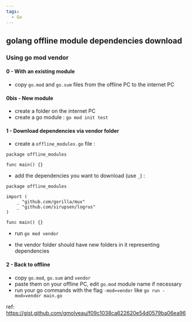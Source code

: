 ```yaml
---
tags:
  - Go
---
```


## golang offline module dependencies download

### Using go mod vendor

#### 0 - With an existing module

- copy `go.mod` and `go.sum` files from the offline PC to the internet PC

#### 0bis - New module

- create a folder on the internet PC
- create a go module : `go mod init test` 

#### 1 - Download dependencies via vendor folder

- create a `offline_modules.go` file :

```
package offline_modules

func main() {}
```

- add the dependencies you want to download (use `_`) :

```
package offline_modules

import (
	_ "github.com/gorilla/mux"
	_ "github.com/sirupsen/logrus"
)

func main() {}
```

- run `go mod vendor`

- the vendor folder should have new folders in it representing dependencies

#### 2 - Back to offline

- copy `go.mod`, `go.sum` and `vendor`
- paste them on your offline PC, edit `go.mod` module name if necessary
- run your go commands with the flag `-mod=vendor` like `go run -mod=vendor main.go`

ref: https://gist.github.com/gmolveau/f09c1038ca622620e54d0579ba06ea96